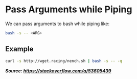 # Pass Arguments while Piping

We can pass arguments to bash while piping like:

```bash
bash -s -- <ARG>
```

## Example

```bash
curl -s http://wget.racing/nench.sh | bash -s -- -q
```

***Source: https://stackoverflow.com/a/53605439***
